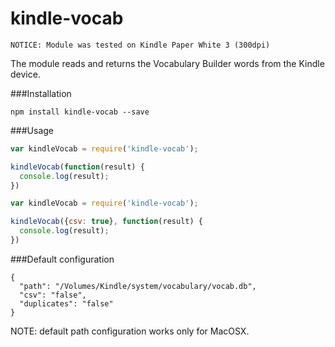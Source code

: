 kindle-vocab
====================================

``NOTICE: Module was tested on Kindle Paper White 3 (300dpi)``

The module reads and returns the Vocabulary Builder words from the Kindle device.

###Installation

``npm install kindle-vocab --save``

###Usage

```js
var kindleVocab = require('kindle-vocab');

kindleVocab(function(result) {
  console.log(result);
})
```

```js
var kindleVocab = require('kindle-vocab');

kindleVocab({csv: true}, function(result) {
  console.log(result);
})
```

###Default configuration

```
{
  "path": "/Volumes/Kindle/system/vocabulary/vocab.db",
  "csv": "false",
  "duplicates": "false"
}
```

NOTE: default path configuration works only for MacOSX.






